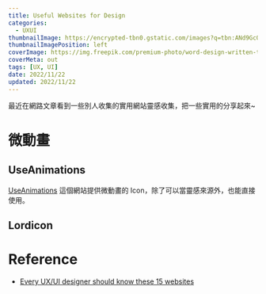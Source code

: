 ```yaml
---
title: Useful Websites for Design
categories:
  - UXUI
thumbnailImage: https://encrypted-tbn0.gstatic.com/images?q=tbn:ANd9GcQakbr5NZD2x5W1IRFe1FzxSYlmEgBEn2bi6NvjbMrdPCBW6yd6FFLFGZv0Yq4fbHJAAnQ&usqp=CAU
thumbnailImagePosition: left
coverImage: https://img.freepik.com/premium-photo/word-design-written-top-colorful-geometric-3d-shapes_2227-1663.jpg?w=2000
coverMeta: out
tags: [UX, UI]
date: 2022/11/22
updated: 2022/11/22
---
```


最近在網路文章看到一些別人收集的實用網站靈感收集，把一些實用的分享起來~

<!--more-->

# 微動畫

## UseAnimations

[UseAnimations](https://useanimations.com/) 這個網站提供微動畫的 Icon，除了可以當靈感來源外，也能直接使用。

## Lordicon

# Reference

* [Every UX/UI designer should know these 15 websites](https://uxplanet.org/every-ux-ui-designer-should-know-these-15-websites-987b0b45937f)